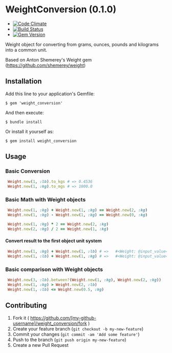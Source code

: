 # WeightConversion (0.1.0)

* [![Code Climate](https://codeclimate.com/github/pzupan/weight_conversion.png)](https://codeclimate.com/github/pzupan/weight_conversion)
* [![Build Status](https://api.travis-ci.org/pzupan/weight_conversion.png)](https://travis-ci.org/pzupan/weight_conversion)
* [![Gem Version](https://badge.fury.io/rb/weight_conversion.png)](http://badge.fury.io/rb/weight_conversion)

Weight object for converting from grams, ounces, pounds and kilograms into a common unit.

Based on Anton Shemerey's Weight gem (https://github.com/shemerey/weight)

## Installation

Add this line to your application's Gemfile:

    $ gem 'weight_conversion'

And then execute:

    $ bundle install

Or install it yourself as:

    $ gem install weight_conversion

## Usage

### Basic Conversion

```ruby
 Weight.new(1, :lb).to_kgs # => 0.4536
 Weight.new(1, :kg).to_mgs # => 1000.0
 ```

### Basic Math with Weight objects

```ruby
 Weight.new(1, :kg) + Weight.new(1, :kg) == Weight.new(2, :kg)
 Weight.new(1, :kg) - Weight.new(1, :kg) == Weight.new(0, :kg)

 Weight.new(1, :kg) * 2 == Weight.new(2, :kg)
 Weight.new(2, :kg) / 2 == Weight.new(1, :kg)
```

#### Convert result to the first object unit system

```ruby
 Weight.new(1, :kg) + Weight.new(1, :lb) # =>   #<Weight: @input_value=1.4536, @input_unit=:kg>
 Weight.new(1, :lb) + Weight.new(1, :kg) # =>   #<Weight: @input_value=3.2046, @input_unit=:lb>
```

### Basic comparison with Weight objects

```ruby
 Weight.new(3, :lb).between?(Weight.new(1, :kg), Weight.new(2, :kg))
 Weight.new(1, :kg) > Weight.new(2, :lb)
 Weight.new(1, :lb) <= Weight.new(0.5, :kg)
```

## Contributing

1. Fork it ( https://github.com/[my-github-username]/weight_conversion/fork )
2. Create your feature branch (`git checkout -b my-new-feature`)
3. Commit your changes (`git commit -am 'Add some feature'`)
4. Push to the branch (`git push origin my-new-feature`)
5. Create a new Pull Request
